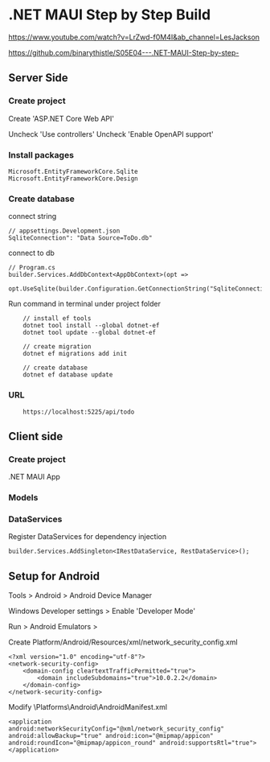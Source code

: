 # .NET MAUI Step by Step Build
https://www.youtube.com/watch?v=LrZwd-f0M4I&ab_channel=LesJackson

https://github.com/binarythistle/S05E04---.NET-MAUI-Step-by-step-

## Server Side
### Create project
Create 'ASP.NET Core Web API'

Uncheck 'Use controllers'
Uncheck 'Enable OpenAPI support'

### Install packages
```
Microsoft.EntityFrameworkCore.Sqlite
Microsoft.EntityFrameworkCore.Design
```

### Create database
connect string
```
// appsettings.Development.json
SqliteConnection": "Data Source=ToDo.db"
```

connect to db
```
// Program.cs
builder.Services.AddDbContext<AppDbContext>(opt =>
    opt.UseSqlite(builder.Configuration.GetConnectionString("SqliteConnection")));
```

Run command in terminal under project folder
``` 
    // install ef tools
    dotnet tool install --global dotnet-ef
    dotnet tool update --global dotnet-ef

    // create migration
    dotnet ef migrations add init

    // create database
    dotnet ef database update
```


### URL
```
    https://localhost:5225/api/todo
```


## Client side
### Create project
.NET MAUI App

### Models

### DataServices

Register DataServices for dependency injection
```
builder.Services.AddSingleton<IRestDataService, RestDataService>();
```

## Setup for Android
Tools > Android > Android Device Manager

Windows Developer settings > Enable 'Developer Mode'

Run > Android Emulators > 

Create Platform/Android/Resources/xml/network_security_config.xml
```
<?xml version="1.0" encoding="utf-8"?>
<network-security-config>
	<domain-config cleartextTrafficPermitted="true">
		<domain includeSubdomains="true">10.0.2.2</domain>
	</domain-config>
</network-security-config>
```

Modify \Platforms\Android\AndroidManifest.xml
```
<application android:networkSecurityConfig="@xml/network_security_config" android:allowBackup="true" android:icon="@mipmap/appicon" android:roundIcon="@mipmap/appicon_round" android:supportsRtl="true"></application>
```